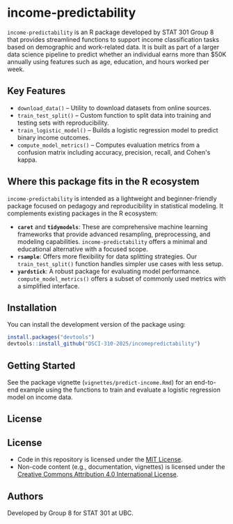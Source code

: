 # income-predictability

`income-predictability` is an R package developed by STAT 301 Group 8 that provides streamlined functions to support income classification tasks based on demographic and work-related data. It is built as part of a larger data science pipeline to predict whether an individual earns more than \$50K annually using features such as age, education, and hours worked per week.

## Key Features

- `download_data()` – Utility to download datasets from online sources.
- `train_test_split()` – Custom function to split data into training and testing sets with reproducibility.
- `train_logistic_model()` – Builds a logistic regression model to predict binary income outcomes.
- `compute_model_metrics()` – Computes evaluation metrics from a confusion matrix including accuracy, precision, recall, and Cohen's kappa.

## Where this package fits in the R ecosystem

`income-predictability` is intended as a lightweight and beginner-friendly package focused on pedagogy and reproducibility in statistical modeling. It complements existing packages in the R ecosystem:

- **`caret`** and **`tidymodels`**: These are comprehensive machine learning frameworks that provide advanced resampling, preprocessing, and modeling capabilities. `income-predictability` offers a minimal and educational alternative with a focused scope.
- **`rsample`**: Offers more flexibility for data splitting strategies. Our `train_test_split()` function handles simpler use cases with less setup.
- **`yardstick`**: A robust package for evaluating model performance. `compute_model_metrics()` offers a subset of commonly used metrics with a simplified interface.

## Installation

You can install the development version of the package using:
```r
install.packages("devtools")
devtools::install_github("DSCI-310-2025/incomepredictability")
```

## Getting Started

See the package vignette (`vignettes/predict-income.Rmd`) for an end-to-end example using the functions to train and evaluate a logistic regression model on income data.

## License

## License

- Code in this repository is licensed under the [MIT License](LICENSE).
- Non-code content (e.g., documentation, vignettes) is licensed under the [Creative Commons Attribution 4.0 International License](https://creativecommons.org/licenses/by/4.0/).

## Authors

Developed by Group 8 for STAT 301 at UBC.
